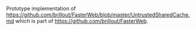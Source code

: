 Prototype implementation of https://github.com/brillout/FasterWeb/blob/master/UntrustedSharedCache.md which is part of https://github.com/brillout/FasterWeb.
